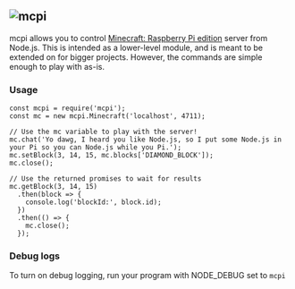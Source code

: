 ## ![mcpi](https://raw.github.com/mdnorman/node-mcpi/master/minecraft-pi.png)

mcpi allows you to control [Minecraft: Raspberry Pi edition](http://pi.minecraft.net/) server from Node.js. This is intended as a lower-level module, and is meant to be extended on for bigger projects. However, the commands are simple enough to play with as-is.

### Usage

    const mcpi = require('mcpi');
    const mc = new mcpi.Minecraft('localhost', 4711);
    
    // Use the mc variable to play with the server!
    mc.chat('Yo dawg, I heard you like Node.js, so I put some Node.js in your Pi so you can Node.js while you Pi.');
    mc.setBlock(3, 14, 15, mc.blocks['DIAMOND_BLOCK']);
    mc.close();
    
    // Use the returned promises to wait for results
    mc.getBlock(3, 14, 15)
      .then(block => {
        console.log('blockId:', block.id);
      })
      .then(() => {
        mc.close();
      });
      
### Debug logs

To turn on debug logging, run your program with NODE_DEBUG set to `mcpi`
